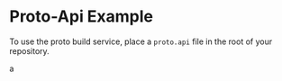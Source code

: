 # Proto-Api Example 

To use the proto build service, place a `proto.api` file in the root of your repository.

a

